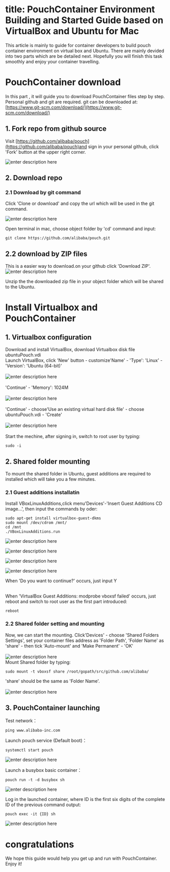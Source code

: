 # title: PouchContainer Environment Building and Started Guide based on VirtualBox and Ubuntu for Mac

This article is mainly to guide for container developers to build pouch container environment on virtual box and Ubuntu. There are mainly devided into two parts which are be detailed next. Hopefully you will finish this task smoothly and enjoy your container travelling.

# PouchContainer download
In this part , it will guide you to download PouchContainer files step by step. Personal github and git are required. git can be downloaded at:[https://www.git-scm.com/download/](https://www.git-scm.com/download/)
## 1. Fork repo from github source 
Visit [https://github.com/alibaba/pouch](https://github.com/alibaba/pouch)and sign in your personal github, click 'Fork' button at the upper right corner.<br>

![enter description here](https://github.com/billhcz/blog/blob/1a9ce3711a7e3d89fe34ab73de7fd12f65498137/img/1.2-1.png)<br>

## 2. Download repo
### 2.1 Download by git command
Click 'Clone or download' and copy the url which will be used in the git command.<br>

![enter description here](https://github.com/billhcz/blog/blob/1a9ce3711a7e3d89fe34ab73de7fd12f65498137/img/1.2-2.png)<br>

Open terminal in mac, choose object folder by 'cd' command and input:

``` javascript?linenums
git clone https://github.com/alibaba/pouch.git
```
## 2.2 download by ZIP files
This is a easier way to download.on your github click 'Download ZIP'.<br>
![enter description here](https://github.com/billhcz/blog/blob/1a9ce3711a7e3d89fe34ab73de7fd12f65498137/img/1.2-3.png)<br>

Unzip the the downloaded zip file in your object folder which will be shared to the Ubuntu.

# Install Virtualbox and PouchContainer
## 1. Virtualbox configuration
Download and install VirtualBox, download Virtualbox disk file ubuntuPouch.vdi<br>
Launch VirtualBox, click 'New' button - customize'Name' - 'Type': 'Linux' - 'Version': 'Ubuntu (64-bit)' <br><br>
![enter description here](https://github.com/billhcz/blog/blob/1a9ce3711a7e3d89fe34ab73de7fd12f65498137/img/2.0-1.png)<br><br>
'Continue' - 'Memory': 1024M<br><br>
![enter description here](https://github.com/billhcz/blog/blob/1a9ce3711a7e3d89fe34ab73de7fd12f65498137/img/2.0-2.png)<br><br>
'Continue' - choose'Use an existing virtual hard disk file' - choose ubuntuPouch.vdi - 'Create'<br><br>
![enter description here](https://github.com/billhcz/blog/blob/1a9ce3711a7e3d89fe34ab73de7fd12f65498137/img/2.0-3.png)<br><br>
Start the mechine, after signing in, switch to root user by typing:

``` javascript?linenums
sudo -i
```
## 2. Shared folder mounting
To mount the shared folder in Ubuntu, guest additions are required to installed which will take you a few minutes.
### 2.1 Guest additions installatin

Install VBoxLinuxAdditions,click menu'Devices'-'Insert Guest Additions CD image…', then input the commands by oder:

``` javascript?linenums
sudo apt-get install virtualbox-guest-dkms
sudo mount /dev/cdrom /mnt/
cd /mnt
./VBoxLinuxAdditions.run
```
![enter description here](https://github.com/billhcz/blog/blob/1a9ce3711a7e3d89fe34ab73de7fd12f65498137/img/2.2.1-1.png)

![enter description here](https://github.com/billhcz/blog/blob/1a9ce3711a7e3d89fe34ab73de7fd12f65498137/img/2.2.1-2.png)

![enter description here](https://github.com/billhcz/blog/blob/1a9ce3711a7e3d89fe34ab73de7fd12f65498137/img/2.2.1-3.png)

![enter description here](https://github.com/billhcz/blog/blob/1a9ce3711a7e3d89fe34ab73de7fd12f65498137/img/2.2.1-4.png)
<br>

When 'Do you want to continue?' occurs, just input Y<br><br>

When 'VirtualBox Guest Additions: modprobe vboxsf failed' occurs, just reboot and switch to root user as the first part introduced:

``` javascript?linenums
reboot
```

### 2.2 Shared folder setting and mounting
Now, we can start the mounting. Click'Devices' - choose 'Shared Folders Settings', set your container files address as 'Folder Path', 'Folder Name' as 'share' - then tick 'Auto-mount' and 'Make Permanent' - 'OK'<br><br>
![enter description here](https://github.com/billhcz/blog/blob/1a9ce3711a7e3d89fe34ab73de7fd12f65498137/img/2.1-1.png)<br>
Mount Shared folder by typing:

``` javascript?linenums
sudo mount -t vboxsf share /root/gopath/src/github.com/alibaba/
```
'share' should be the same as 'Folder Name'.<br><br>
![enter description here](https://github.com/billhcz/blog/blob/1a9ce3711a7e3d89fe34ab73de7fd12f65498137/img/2.2.2-1.png)<br>

## 3. PouchContainer launching
Test network：

``` javascript?linenums
ping www.alibaba-inc.com
```
Launch pouch service (Default boot)：

``` javascript?linenums
systemctl start pouch
```
![enter description here](https://github.com/billhcz/blog/blob/1a9ce3711a7e3d89fe34ab73de7fd12f65498137/img/2.3-1.png)
<br>

Launch a busybox basic container：

``` javascript?linenums
pouch run -t -d busybox sh
```
![enter description here](https://github.com/billhcz/blog/blob/1a9ce3711a7e3d89fe34ab73de7fd12f65498137/img/2.3-2.png)
<br>

Log in the launched container, where ID is the first six digits of the complete ID of the previous command output:

``` javascript?linenums
pouch exec -it {ID} sh
```
![enter description here](https://github.com/billhcz/blog/blob/1a9ce3711a7e3d89fe34ab73de7fd12f65498137/img/2.3-3.png)
<br>

# congratulations
We hope this guide would help you get up and run with PouchContainer. Enjoy it!